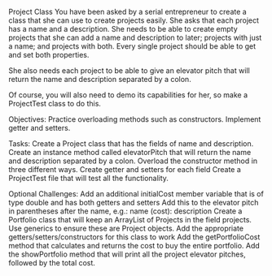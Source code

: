 Project Class
You have been asked by a serial entrepreneur to create a class that she can use to create projects easily. She asks that each project has a name and a description. She needs to be able to create empty projects that she can add a name and description to later; projects with just a name; and projects with both. Every single project should be able to get and set both properties.

She also needs each project to be able to give an elevator pitch that will return the name and description separated by a colon.

Of course, you will also need to demo its capabilities for her, so make a ProjectTest class to do this.

Objectives:
Practice overloading methods such as constructors.
Implement getter and setters.

Tasks:
Create a Project class that has the fields of name and description.
Create an instance method called elevatorPitch that will return the name and description separated by a colon.
Overload the constructor method in three different ways.
Create getter and setters for each field
Create a ProjectTest file that will test all the functionality.

Optional Challenges:
Add an additional initialCost member variable that is of type double and has both getters and setters
Add this to the elevator pitch in parentheses after the name, e.g.: name (cost): description
Create a Portfolio class that will keep an ArrayList of Projects in the field projects. Use generics to ensure these are Project objects.
Add the appropriate getters/setters/constructors for this class to work
Add the getPortfolioCost method that calculates and returns the cost to buy the entire portfolio.
Add the showPortfolio method that will print all the project elevator pitches, followed by the total cost.